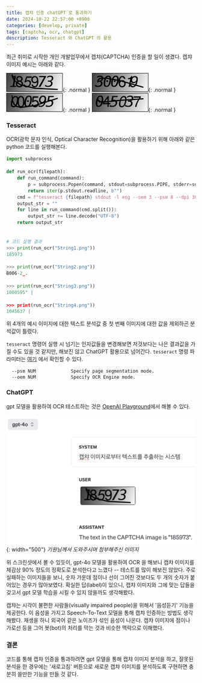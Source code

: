 ```yaml
---
title: 캡챠 인증 chatGPT 로 통과하기
date: 2024-10-22 22:57:00 +0900
categories: [develop, private]
tags: [captcha, ocr, chatgpt]
description: Tesseract 와 ChatGPT 의 활용
---
```


최근 취미로 시작한 개인 개발업무에서 캡챠(CAPTCHA) 인증을 할 일이 생겼다. 캡챠 이미지 예시는 아래와 같다.

![캡챠 예시 1](/assets/img/captcha_example_1.png){: .normal }
![캡챠 예시 2](/assets/img/captcha_example_2.png){: .normal }
![캡챠 예시 3](/assets/img/captcha_example_3.png){: .normal }
![캡챠 예시 4](/assets/img/captcha_example_4.png){: .normal }

### Tesseract

OCR(광학 문자 인식, Optical Character Recognition)을 활용하기 위해 아래와 같은 python 코드를 실행해본다.


```python
import subprocess

def run_ocr(filepath):
    def run_command(command):
        p = subprocess.Popen(command, stdout=subprocess.PIPE, stderr=subprocess.STDOUT)
        return iter(p.stdout.readline, b"")
    cmd = f"tesseract {filepath} stdout -l eng --oem 3 --psm 8 --dpi 300"
    output_str = ""
    for line in run_command(cmd.split()):
        output_str += line.decode("UTF-8")
    return output_str


# 코드 실행 결과
>>> print(run_ocr("String1.png"))
185973

>>> print(run_ocr("String2.png"))
B006-2_.

>>> print(run_ocr("String3.png"))
1000595" |

>>> print(run_ocr("String4.png"))
1045637 |
```

위 4개의 예시 이미지에 대한 텍스트 분석값 중 첫 번째 이미지에 대한 값을 제외하곤 분석값이 틀렸다.

`tesseract` 명령어 실행 시 넘기는 인자값들을 변경해보면 저것보다는 나은 결과값을 가질 수도 있을 것 같지만, 해보진 않고 ChatGPT 활용으로 넘어간다. `tesseract` 명령 파라미터는 [여기](https://muthu.co/all-tesseract-ocr-options/) 에서 확인할 수 있다.

```
  --psm NUM             Specify page segmentation mode.
  --oem NUM             Specify OCR Engine mode.
```

### ChatGPT

gpt 모델을 활용하여 OCR 테스트하는 것은 [OpenAI Playground](https://platform.openai.com/playground)에서 해볼 수 있다.

![캡챠 ChatGPT 로 인증](/assets/img/captcha_chatgpt.png){: width="500"}
_기원님께서 도와주시며 첨부해주신 이미지_

위 스크린샷에서 볼 수 있듯이, gpt-4o 모델을 활용하여 OCR 을 해보니 캡챠 이미지를 체감상 90% 정도의 정확도로 분석한다고 느꼈다 -- 테스트를 많이 해보진 않았다. 주로 실패하는 이미지들을 보니, 숫자 가운데 점이나 선이 그어진 것보다도 두 개의 숫자가 붙어있는 경우가 많아보였다. 확실한 답(label)이 있으니, 캡챠 이미지와 그에 맞는 답들을 갖고서 gpt 모델 학습을 시킬 수 있지 않을까도 생각해봤다.

캡챠는 시각이 불편한 사람들(visually impaired people)을 위해서 '음성듣기' 기능을 제공한다. 이 음성을 가지고 Speech-To-Text 모델을 통해 캡챠 인증하는 방법도 생각해봤다. 재생을 하니 외국어 같은 노이즈가 섞인 음성이 나온다. 캡챠 이미지에 점이나 가로선 등을 그어 봇(bot)의 처리를 막는 것과 비슷한 맥락으로 이해했다.


### 결론

코드를 통해 캡챠 인증을 통과하려면 gpt 모델을 통해 캡챠 이미지 분석을 하고, 잘못된 분석을 한 경우에는 '새로고침' 버튼으로 새로운 캡챠 이미지를 분석하도록 구현하면 충분히 쓸만한 기능을 만들 것 같다.
